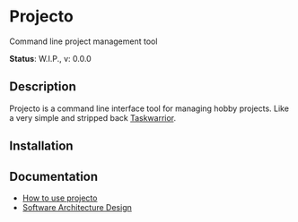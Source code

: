 # Projecto
Command line project management tool

**Status**: W.I.P., v: 0.0.0

## Description
Projecto is a command line interface tool for managing hobby projects. Like a very simple and stripped back [Taskwarrior](https://github.com/GothenburgBitFactory/taskwarrior). 

## Installation

## Documentation
- [How to use projecto](docs/usage/howToUseProjecto.md)
- [Software Architecture Design](docs/design/architectureDesign.md)




